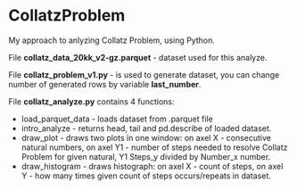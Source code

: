 # CollatzProblem
 
My approach to anlyzing Collatz Problem, using Python. 


File **collatz_data_20kk_v2-gz.parquet** - dataset used for this analyze.

File **collatz_problem_v1.py** - is used to generate dataset, you can change number of generated rows by variable **last_number**.

File **collatz_analyze.py** contains 4 functions:
 - load_parquet_data - loads dataset from .parquet file
 - intro_analyze - returns head, tail and pd.describe of loaded dataset.
 - draw_plot - draws two plots in one window: on axel X - consecutive natural numbers, on axel Y1 - number of steps needed to resolve Collatz Problem for given natural, Y1 Steps_y divided by Number_x number.
 - draw_histogram - draws histograph: on axel X - count of steps, on axel Y - how many times given count of steps occurs/repeats in dataset.
